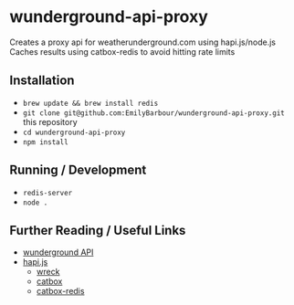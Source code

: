 # wunderground-api-proxy
Creates a proxy api for weatherunderground.com using hapi.js/node.js
Caches results using catbox-redis to avoid hitting rate limits

## Installation
* `brew update && brew install redis`
* `git clone git@github.com:EmilyBarbour/wunderground-api-proxy.git` this repository
* `cd wunderground-api-proxy`
* `npm install`

## Running / Development
* `redis-server`
* `node .`

## Further Reading / Useful Links

* [wunderground API](https://www.wunderground.com/weather/api)
* [hapi.js](https://github.com/hapijs/)
  * [wreck](https://github.com/hapijs/wreck)
  * [catbox](https://github.com/hapijs/catbox)
  * [catbox-redis](https://github.com/hapijs/catbox-redis)

